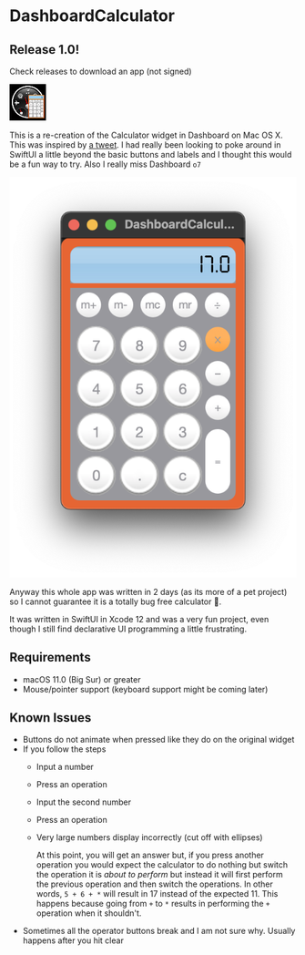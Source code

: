 # DashboardCalculator

## Release 1.0!
Check releases to download an app (not signed)



![alt text](https://github.com/elunico/DashboardCalculator/blob/main/icon.png?raw=true)


This is a re-creation of the Calculator widget in Dashboard on Mac OS X. This was inspired by [a tweet](https://twitter.com/BasicAppleGuy/status/1482524358958469124). I had really been looking to poke around in SwiftUI a little beyond the basic buttons and labels and I thought this would be a fun way to try. Also I really miss Dashboard <code>o7</code>


![alt text](https://github.com/elunico/DashboardCalculator/blob/main/sample.png?raw=true)



Anyway this whole app was written in 2 days (as its more of a pet project) so I cannot guarantee it is a totally bug free calculator :grimacing:.

It was written in SwiftUI in Xcode 12 and was a very fun project, even though I still find declarative UI programming a little frustrating.

## Requirements
- macOS 11.0 (Big Sur) or greater
- Mouse/pointer support (keyboard support might be coming later)

## Known Issues
- Buttons do not animate when pressed like they do on the original widget
- If you follow the steps
  - Input a number
  - Press an operation
  - Input the second number
  - Press an operation
  - Very large numbers display incorrectly (cut off with ellipses)

    At this point, you will get an answer but, if you press another operation you would expect the calculator to do nothing but switch the operation it is *about to perform* but instead it will first perform the previous operation and then switch the operations. In other words, <code>5 + 6 + \*</code>  will result in 17 instead of the expected 11. This happens because going from <code>+</code> to <code>\*</code> results in performing the <code>+</code> operation when it shouldn't.
- Sometimes all the operator buttons break and I am not sure why. Usually happens after you hit clear
